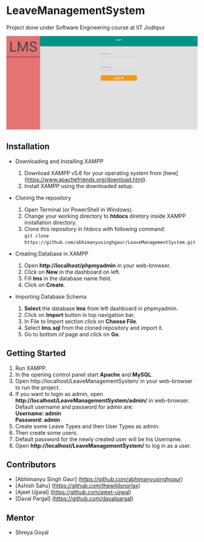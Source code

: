 # LeaveManagementSystem
Project done under Software Engineering course at IIT Jodhpur

![Image](lms.png)

## Installation
- Downloading and Installing XAMPP
  1. Download XAMPP v5.6 for your operating system from [here] (https://www.apachefriends.org/download.html).
  2. Install XAMPP using the downloaded setup.

- Cloning the repository
  1. Open Terminal (or PowerShell in Windows).
  2. Change your working directory to **htdocs** diretory inside XAMPP installation directory.
  3. Clone this repository in htdocs with following command:  
    `git clone https://github.com/abhimanyusinghgaur/LeaveManagementSystem.git`

- Creating Database in XAMPP
  1. Open **http://localhost/phpmyadmin** in your web-browser.
  2. Click on **New** in the dashboard on left.
  3. Fill **lms** in the database name field.
  4. Click on **Create**.

- Importing Database Schema
  1. **Select** the database **lms** from left dashboard in phpmyadmin.
  2. Click on **Import** button in top navigation bar.
  3. In File to Import section click on **Choose File**.
  4. Select **lms.sql** from the cloned repository and import it.
  5. Go to bottom of page and click on **Go**.

## Getting Started
1. Run XAMPP.
2. In the opening control panel start **Apache** and **MySQL**.
3. Open http://localhost/LeaveManagementSystem/ in your web-browser to run the project.
4. If you want to login as admin, open **http://localhost/LeaveManagementSystem/admin/** in web-browser.  
   Default username and password for admin are:  
   **Username: admin**  
   **Password: admin**
5. Create some Leave Types and then User Types as admin.
6. Then create some users.
7. Default password for the newly created user will be his Username.
8. Open **http://localhost/LeaveManagementSystem/** to log in as a user.

## Contributors
- [Abhimanyu Singh Gaur] (https://github.com/abhimanyusinghgaur)
- [Ashish Sahu] (https://github.com/thewildsnorlax)
- [Ajeet Ujjwal] (https://github.com/ajeet-ujjwal)
- [Daval Pargal] (https://github.com/davalpargal)

## Mentor
- Shreya Goyal
